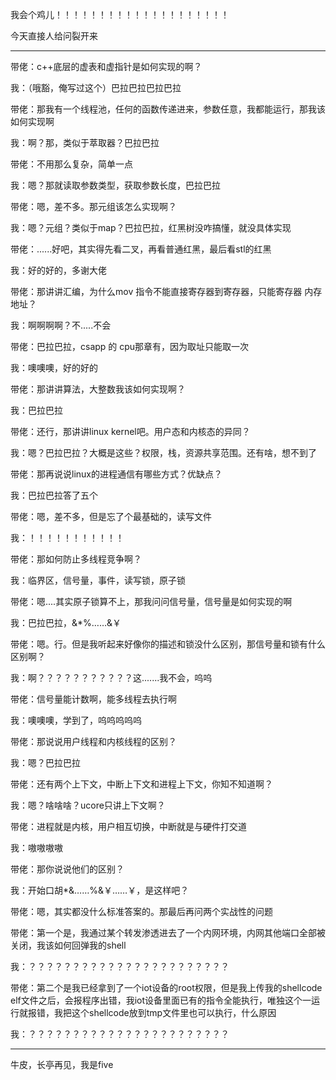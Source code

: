 我会个鸡儿！！！！！！！！！！！！！！！！！！！！

今天直接人给问裂开来 

-------------------------------------------------------------------------------------------------------------------------------------------

带佬：c++底层的虚表和虚指针是如何实现的啊？

我：（哦豁，俺写过这个）巴拉巴拉巴拉巴拉

带佬：那我有一个线程池，任何的函数传递进来，参数任意，我都能运行，那我该如何实现啊

我：啊？那，类似于萃取器？巴拉巴拉

带佬：不用那么复杂，简单一点

我：嗯？那就读取参数类型，获取参数长度，巴拉巴拉

带佬：嗯，差不多。那元组该怎么实现啊？

我：嗯？元组？类似于map？巴拉巴拉，红黑树没咋搞懂，就没具体实现

带佬：......好吧，其实得先看二叉，再看普通红黑，最后看stl的红黑

我：好的好的，多谢大佬

带佬：那讲讲汇编，为什么mov 指令不能直接寄存器到寄存器，只能寄存器 内存地址？

我：啊啊啊啊？不.....不会

带佬：巴拉巴拉，csapp 的 cpu那章有，因为取址只能取一次

我：噢噢噢，好的好的

带佬：那讲讲算法，大整数我该如何实现啊？

我：巴拉巴拉

带佬：还行，那讲讲linux kernel吧。用户态和内核态的异同？

我：嗯？巴拉巴拉？大概是这些？权限，栈，资源共享范围。还有啥，想不到了

带佬：那再说说linux的进程通信有哪些方式？优缺点？

我：巴拉巴拉答了五个

带佬：嗯，差不多，但是忘了个最基础的，读写文件

我：！！！！！！！！！！！

带佬：那如何防止多线程竞争啊？

我：临界区，信号量，事件，读写锁，原子锁

带佬：嗯....其实原子锁算不上，那我问问信号量，信号量是如何实现的啊

我：巴拉巴拉，&*%……&￥

带佬：嗯。行。但是我听起来好像你的描述和锁没什么区别，那信号量和锁有什么区别啊？

我：啊？？？？？？？？？？？这.......我不会，呜呜

带佬：信号量能计数啊，能多线程去执行啊

我：噢噢噢，学到了，呜呜呜呜呜

带佬：那说说用户线程和内核线程的区别？

我：嗯？巴拉巴拉

带佬：还有两个上下文，中断上下文和进程上下文，你知不知道啊？

我：嗯？啥啥啥？ucore只讲上下文啊？

带佬：进程就是内核，用户相互切换，中断就是与硬件打交道

我：嗷嗷嗷嗷

带佬：那你说说他们的区别？

我：开始口胡*&……%&￥……￥，是这样吧？

带佬：嗯，其实都没什么标准答案的。那最后再问两个实战性的问题

带佬：第一个是，我通过某个转发渗透进去了一个内网环境，内网其他端口全部被关闭，我该如何回弹我的shell

我：？？？？？？？？？？？？？？？？？？？？？？？

带佬：第二个是我已经拿到了一个iot设备的root权限，但是我上传我的shellcode elf文件之后，会报程序出错，我iot设备里面已有的指令全能执行，唯独这个一运行就报错，我把这个shellcode放到tmp文件里也可以执行，什么原因

我：？？？？？？？？？？？？？？？？？？？？？？？

-----------------------------------------------------------------------------------------------------------------------------------------

牛皮，长亭再见，我是five